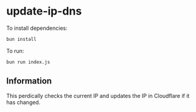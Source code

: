 # update-ip-dns

To install dependencies:

```bash
bun install
```

To run:

```bash
bun run index.js
```

## Information

This perdically checks the current IP and updates the IP in Cloudflare if it has changed.
